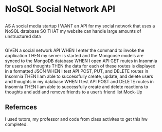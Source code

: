 # NoSQL Social Network API

## 
AS A social media startup
I WANT an API for my social network that uses a NoSQL database
SO THAT my website can handle large amounts of unstructured data

## 
GIVEN a social network API
WHEN I enter the command to invoke the application
THEN my server is started and the Mongoose models are synced to the MongoDB database
WHEN I open API GET routes in Insomnia for users and thoughts
THEN the data for each of these routes is displayed in a formatted JSON
WHEN I test API POST, PUT, and DELETE routes in Insomnia
THEN I am able to successfully create, update, and delete users and thoughts in my database
WHEN I test API POST and DELETE routes in Insomnia
THEN I am able to successfully create and delete reactions to thoughts and add and remove friends to a user’s friend list
Mock-Up

## Refernces
I used tutors, my professor and code from class activites to get this hw completed. 